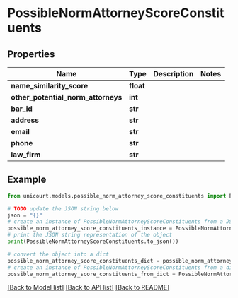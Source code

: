 # PossibleNormAttorneyScoreConstituents


## Properties

Name | Type | Description | Notes
------------ | ------------- | ------------- | -------------
**name_similarity_score** | **float** |  | 
**other_potential_norm_attorneys** | **int** |  | 
**bar_id** | **str** |  | 
**address** | **str** |  | 
**email** | **str** |  | 
**phone** | **str** |  | 
**law_firm** | **str** |  | 

## Example

```python
from unicourt.models.possible_norm_attorney_score_constituents import PossibleNormAttorneyScoreConstituents

# TODO update the JSON string below
json = "{}"
# create an instance of PossibleNormAttorneyScoreConstituents from a JSON string
possible_norm_attorney_score_constituents_instance = PossibleNormAttorneyScoreConstituents.from_json(json)
# print the JSON string representation of the object
print(PossibleNormAttorneyScoreConstituents.to_json())

# convert the object into a dict
possible_norm_attorney_score_constituents_dict = possible_norm_attorney_score_constituents_instance.to_dict()
# create an instance of PossibleNormAttorneyScoreConstituents from a dict
possible_norm_attorney_score_constituents_from_dict = PossibleNormAttorneyScoreConstituents.from_dict(possible_norm_attorney_score_constituents_dict)
```
[[Back to Model list]](../README.md#documentation-for-models) [[Back to API list]](../README.md#documentation-for-api-endpoints) [[Back to README]](../README.md)


